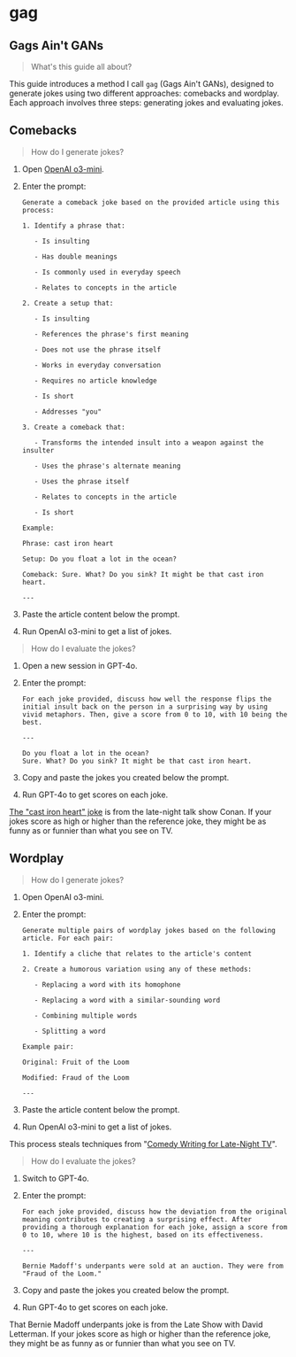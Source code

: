 # gag

## Gags Ain't GANs

> What's this guide all about?

This guide introduces a method I call `gag` (Gags Ain't GANs), designed to generate jokes using two different approaches: comebacks and wordplay. Each approach involves three steps: generating jokes and evaluating jokes.

## Comebacks

> How do I generate jokes?

1. Open [OpenAI o3-mini](https://openai.com/index/openai-o3-mini).

1. Enter the prompt:

   ```
   Generate a comeback joke based on the provided article using this process:
   
   1. Identify a phrase that:
   
      - Is insulting
   
      - Has double meanings
   
      - Is commonly used in everyday speech
   
      - Relates to concepts in the article
   
   2. Create a setup that:
   
      - Is insulting
   
      - References the phrase's first meaning
   
      - Does not use the phrase itself
   
      - Works in everyday conversation
   
      - Requires no article knowledge
   
      - Is short
   
      - Addresses "you"
   
   3. Create a comeback that:
   
      - Transforms the intended insult into a weapon against the insulter
   
      - Uses the phrase's alternate meaning
   
      - Uses the phrase itself
   
      - Relates to concepts in the article
   
      - Is short
   
   Example:
   
   Phrase: cast iron heart
   
   Setup: Do you float a lot in the ocean?
   
   Comeback: Sure. What? Do you sink? It might be that cast iron heart.
   
   ---
   ```

1. Paste the article content below the prompt.

1. Run OpenAI o3-mini to get a list of jokes.

> How do I evaluate the jokes?

1. Open a new session in GPT-4o.

1. Enter the prompt:

   ```
   For each joke provided, discuss how well the response flips the initial insult back on the person in a surprising way by using vivid metaphors. Then, give a score from 0 to 10, with 10 being the best.

   ---

   Do you float a lot in the ocean?
   Sure. What? Do you sink? It might be that cast iron heart.
   ```

1. Copy and paste the jokes you created below the prompt.

1. Run GPT-4o to get scores on each joke.

[The "cast iron heart" joke](https://youtu.be/VN3zrFBXynw?t=10) is from the late-night talk show Conan. If your jokes score as high or higher than the reference joke, they might be as funny as or funnier than what you see on TV.

## Wordplay

> How do I generate jokes?

1. Open OpenAI o3-mini.

1. Enter the prompt:

   ```
   Generate multiple pairs of wordplay jokes based on the following article. For each pair:
   
   1. Identify a cliche that relates to the article's content
   
   2. Create a humorous variation using any of these methods:
   
      - Replacing a word with its homophone
   
      - Replacing a word with a similar-sounding word
   
      - Combining multiple words
   
      - Splitting a word
   
   Example pair:
   
   Original: Fruit of the Loom
   
   Modified: Fraud of the Loom
   
   ---
   ```

1. Paste the article content below the prompt.

1. Run OpenAI o3-mini to get a list of jokes.

This process steals techniques from "[Comedy Writing for Late-Night TV](https://www.goodreads.com/en/book/show/22350931)".

> How do I evaluate the jokes?

1. Switch to GPT-4o.

1. Enter the prompt:

   ```
   For each joke provided, discuss how the deviation from the original meaning contributes to creating a surprising effect. After providing a thorough explanation for each joke, assign a score from 0 to 10, where 10 is the highest, based on its effectiveness.

   ---

   Bernie Madoff's underpants were sold at an auction. They were from "Fraud of the Loom."
   ```

1. Copy and paste the jokes you created below the prompt.

1. Run GPT-4o to get scores on each joke.

That Bernie Madoff underpants joke is from the Late Show with David Letterman. If your jokes score as high or higher than the reference joke, they might be as funny as or funnier than what you see on TV.
